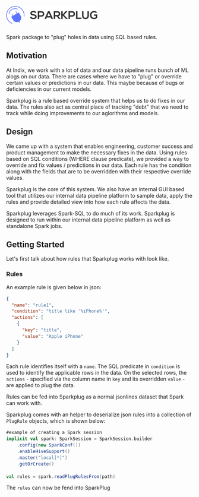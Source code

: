 # ![Sparkplug](./logo/logo.png)
Spark package to "plug" holes in data using SQL based rules.

## Motivation

At Indix, we work with a lot of data and our data pipeline runs bunch of ML alogs on our data. There are cases where we have to "plug" or override certain values or predictions in our data. This maybe because of bugs or deficiencies in our current models. 

Sparkplug is a rule based override system that helps us to do fixes in our data. The rules also act as central place of tracking "debt" that we need to track while doing improvements to our aglorithms and models.

## Design

We came up with a system that enables engineering, customer success and product management to make the necessary fixes in the data. Using rules based on SQL conditions (WHERE clause predicate), we provided a way to override and fix values / predictions in our data. Each rule has the condition along with the fields that are to be overridden with their respective override values.

Sparkplug is the core of this system. We also have an internal GUI based tool that utilizes our internal data pipeline platform to sample data, apply the rules and provide detailed view into how each rule affects the data.

Sparkplug leverages Spark-SQL to do much of its work. Sparkplug is designed to run within our internal data pipeline platform as well as standalone Spark jobs.

## Getting Started

Let's first talk about how rules that Sparkplug works with look like.

### Rules

An example rule is given below in json:

```json
{
  "name": "rule1",
  "condition": "title like '%iPhone%'",
  "actions": [
    {
      "key": "title",
      "value": "Apple iPhone"
    }
  ]
}
```
Each rule identifies itself with a `name`. The SQL predicate in `condition` is used to identify the applicable rows in the data. On the selected rows, the `actions` - specified via the column name in `key` and its overridden `value` - are applied to plug the data.

Rules can be fed into Sparkplug as a normal jsonlines dataset that Spark can work with.

Sparkplug comes with an helper to deserialize json rules into a collection of `PlugRule` objects, which is shown below:

```scala
#example of creating a Spark session
implicit val spark: SparkSession = SparkSession.builder
    .config(new SparkConf())
    .enableHiveSupport()
    .master("local[*]")
    .getOrCreate()
    
val rules = spark.readPlugRulesFrom(path)
```

The `rules` can now be fend into SparkPlug

